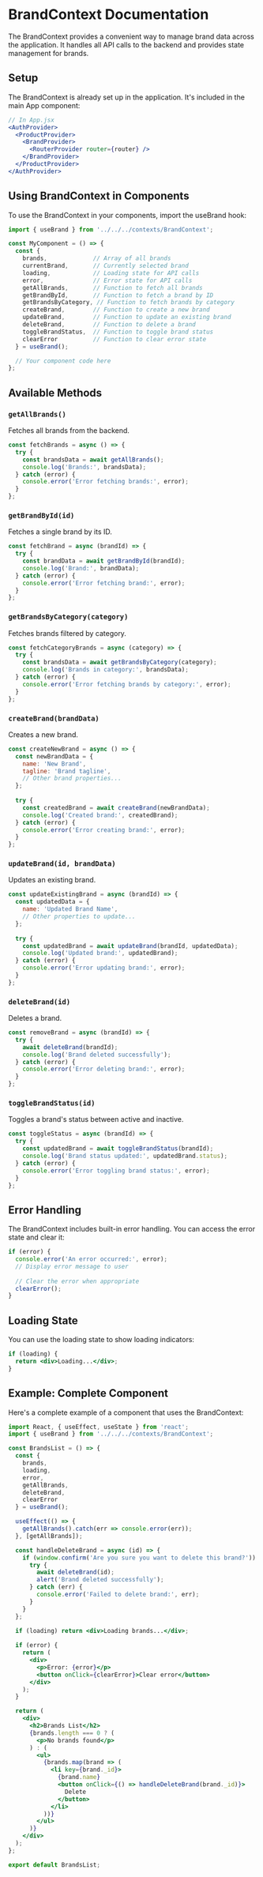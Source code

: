 # BrandContext Documentation

The BrandContext provides a convenient way to manage brand data across the application. It handles all API calls to the backend and provides state management for brands.

## Setup

The BrandContext is already set up in the application. It's included in the main App component:

```jsx
// In App.jsx
<AuthProvider>
  <ProductProvider>
    <BrandProvider>
      <RouterProvider router={router} />
    </BrandProvider>
  </ProductProvider>
</AuthProvider>
```

## Using BrandContext in Components

To use the BrandContext in your components, import the useBrand hook:

```jsx
import { useBrand } from '../../../contexts/BrandContext';

const MyComponent = () => {
  const { 
    brands,             // Array of all brands
    currentBrand,       // Currently selected brand
    loading,            // Loading state for API calls
    error,              // Error state for API calls
    getAllBrands,       // Function to fetch all brands
    getBrandById,       // Function to fetch a brand by ID
    getBrandsByCategory, // Function to fetch brands by category
    createBrand,        // Function to create a new brand
    updateBrand,        // Function to update an existing brand
    deleteBrand,        // Function to delete a brand
    toggleBrandStatus,  // Function to toggle brand status
    clearError          // Function to clear error state
  } = useBrand();

  // Your component code here
};
```

## Available Methods

### `getAllBrands()`

Fetches all brands from the backend.

```jsx
const fetchBrands = async () => {
  try {
    const brandsData = await getAllBrands();
    console.log('Brands:', brandsData);
  } catch (error) {
    console.error('Error fetching brands:', error);
  }
};
```

### `getBrandById(id)`

Fetches a single brand by its ID.

```jsx
const fetchBrand = async (brandId) => {
  try {
    const brandData = await getBrandById(brandId);
    console.log('Brand:', brandData);
  } catch (error) {
    console.error('Error fetching brand:', error);
  }
};
```

### `getBrandsByCategory(category)`

Fetches brands filtered by category.

```jsx
const fetchCategoryBrands = async (category) => {
  try {
    const brandsData = await getBrandsByCategory(category);
    console.log('Brands in category:', brandsData);
  } catch (error) {
    console.error('Error fetching brands by category:', error);
  }
};
```

### `createBrand(brandData)`

Creates a new brand.

```jsx
const createNewBrand = async () => {
  const newBrandData = {
    name: 'New Brand',
    tagline: 'Brand tagline',
    // Other brand properties...
  };
  
  try {
    const createdBrand = await createBrand(newBrandData);
    console.log('Created brand:', createdBrand);
  } catch (error) {
    console.error('Error creating brand:', error);
  }
};
```

### `updateBrand(id, brandData)`

Updates an existing brand.

```jsx
const updateExistingBrand = async (brandId) => {
  const updatedData = {
    name: 'Updated Brand Name',
    // Other properties to update...
  };
  
  try {
    const updatedBrand = await updateBrand(brandId, updatedData);
    console.log('Updated brand:', updatedBrand);
  } catch (error) {
    console.error('Error updating brand:', error);
  }
};
```

### `deleteBrand(id)`

Deletes a brand.

```jsx
const removeBrand = async (brandId) => {
  try {
    await deleteBrand(brandId);
    console.log('Brand deleted successfully');
  } catch (error) {
    console.error('Error deleting brand:', error);
  }
};
```

### `toggleBrandStatus(id)`

Toggles a brand's status between active and inactive.

```jsx
const toggleStatus = async (brandId) => {
  try {
    const updatedBrand = await toggleBrandStatus(brandId);
    console.log('Brand status updated:', updatedBrand.status);
  } catch (error) {
    console.error('Error toggling brand status:', error);
  }
};
```

## Error Handling

The BrandContext includes built-in error handling. You can access the error state and clear it:

```jsx
if (error) {
  console.error('An error occurred:', error);
  // Display error message to user
  
  // Clear the error when appropriate
  clearError();
}
```

## Loading State

You can use the loading state to show loading indicators:

```jsx
if (loading) {
  return <div>Loading...</div>;
}
```

## Example: Complete Component

Here's a complete example of a component that uses the BrandContext:

```jsx
import React, { useEffect, useState } from 'react';
import { useBrand } from '../../../contexts/BrandContext';

const BrandsList = () => {
  const { 
    brands, 
    loading, 
    error, 
    getAllBrands,
    deleteBrand,
    clearError
  } = useBrand();

  useEffect(() => {
    getAllBrands().catch(err => console.error(err));
  }, [getAllBrands]);

  const handleDeleteBrand = async (id) => {
    if (window.confirm('Are you sure you want to delete this brand?')) {
      try {
        await deleteBrand(id);
        alert('Brand deleted successfully');
      } catch (err) {
        console.error('Failed to delete brand:', err);
      }
    }
  };

  if (loading) return <div>Loading brands...</div>;
  
  if (error) {
    return (
      <div>
        <p>Error: {error}</p>
        <button onClick={clearError}>Clear error</button>
      </div>
    );
  }

  return (
    <div>
      <h2>Brands List</h2>
      {brands.length === 0 ? (
        <p>No brands found</p>
      ) : (
        <ul>
          {brands.map(brand => (
            <li key={brand._id}>
              {brand.name}
              <button onClick={() => handleDeleteBrand(brand._id)}>
                Delete
              </button>
            </li>
          ))}
        </ul>
      )}
    </div>
  );
};

export default BrandsList;
``` 